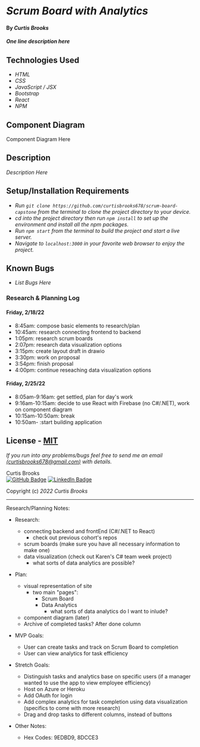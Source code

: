 # _Scrum Board with Analytics_

#### By _**Curtis Brooks**_

#### _One line description here_

## Technologies Used

* _HTML_
* _CSS_
* _JavaScript / JSX_
* _Bootstrap_
* _React_
* _NPM_

## Component Diagram

<p>
Component Diagram Here
</p>

## Description

_Description Here_

## Setup/Installation Requirements

* _Run `git clone https://github.com/curtisbrooks678/scrum-board-capstone` from the terminal to clone the project directory to your device._
* _cd into the project directory then run `npm install` to set up the environment and install all the npm packages._
* _Run `npm start` from the terminal to build the project and start a live server._
* _Navigate to `localhost:3000` in your favorite web browser to enjoy the project._

## Known Bugs

* _List Bugs Here_

### Research & Planning Log
#### Friday, 2/18/22
* 8:45am: compose basic elements to research/plan
* 10:45am: research connecting frontend to backend
* 1:05pm: research scrum boards
* 2:07pm: research data visualization options
* 3:15pm: create layout draft in drawio
* 3:30pm: work on proposal
* 3:54pm: finish proposal
* 4:00pm: continue reseaching data visualization options

#### Friday, 2/25/22
* 8:05am-9:16am: get settled, plan for day's work
* 9:16am-10:15am: decide to use React with Firebase (no C#/.NET), work on component diagram
* 10:15am-10:50am: break
* 10:50am- :start building application



## License - [MIT](https://opensource.org/licenses/MIT)

_If you run into any problems/bugs feel free to send me an email [(curtisbrooks678@gmail.com)](mailto:curtisbrooks678@gmail.com) with details._

Curtis Brooks<br />
[![GitHub Badge](https://img.shields.io/badge/GitHub-100000?style=for-the-badge&logo=github&logoColor=white)](https://github.com/curtisbrooks678)
[![LinkedIn Badge](https://img.shields.io/badge/LinkedIn-0077B5?style=for-the-badge&logo=linkedin&logoColor=white)](https://www.linkedin.com/in/curtisbrooks678)

Copyright (c) _2022_ _Curtis Brooks_


-------------------


Research/Planning Notes:

- Research:
    - connecting backend and frontEnd (C#/.NET to React)
        - check out previous cohort's repos
    - scrum boards (make sure you have all necessary information to make one)
    - data visualization (check out Karen's C# team week project)
        - what sorts of data analytics are possible?
        

- Plan:
    - visual representation of site
        - two main "pages":
            - Scrum Board
            - Data Analytics
                - what sorts of data analytics do I want to inlude?
    - component diagram (later)
    - Archive of completed tasks? After done column


- MVP Goals:
    - User can create tasks and track on Scrum Board to completion
    - User can view analytics for task efficiency


- Stretch Goals:
    - Distinguish tasks and analytics base on specific users (if a manager wanted to use the app to view employee efficiency)
    - Host on Azure or Heroku
    - Add OAuth for login
    - Add complex analytics for task completion using data visualization (specifics to come with more research)
    - Drag and drop tasks to different columns, instead of buttons


- Other Notes:
    - Hex Codes: 9EDBD9, 8DCCE3

